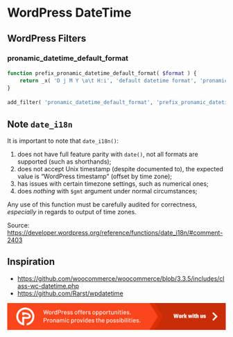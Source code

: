 # WordPress DateTime

## WordPress Filters

### pronamic_datetime_default_format

```php
function prefix_pronamic_datetime_default_format( $format ) {
	return _x( 'D j M Y \a\t H:i', 'default datetime format', 'pronamic-ideal' );
}

add_filter( 'pronamic_datetime_default_format', 'prefix_pronamic_datetime_default_format' );
```

## Note `date_i18n`

It is important to note that `date_i18n()`:

1.	does not have full feature parity with `date()`, not all formats are supported (such as shorthands);
2.	does not accept Unix timestamp (despite documented to), the expected value is “WordPress timestamp” (offset by time zone);
3.	has issues with certain timezone settings, such as numerical ones;
4.	does _nothing_ with `$gmt` argument under normal circumstances;

Any use of this function must be carefully audited for correctness, _especially_ in regards to output of time zones.

Source: https://developer.wordpress.org/reference/functions/date_i18n/#comment-2403

## Inspiration

*	https://github.com/woocommerce/woocommerce/blob/3.3.5/includes/class-wc-datetime.php
*	https://github.com/Rarst/wpdatetime

[![Pronamic - Work with us](https://github.com/pronamic/brand-resources/blob/main/banners/pronamic-work-with-us-leaderboard-728x90%404x.png)](https://www.pronamic.eu/contact/)
